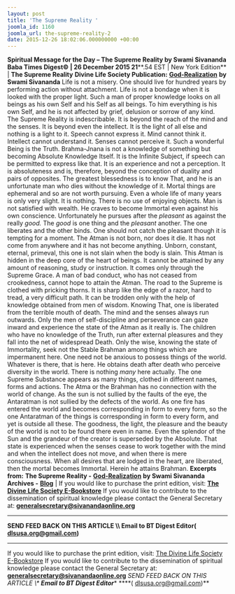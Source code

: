 ```yaml
---
layout: post
title: 'The Supreme Reality '
joomla_id: 1160
joomla_url: the-supreme-reality-2
date: 2015-12-26 18:02:06.000000000 +00:00
---
```

**Spiritual Message for the Day – The Supreme Reality by Swami Sivananda**
 **Baba Times Digest© | 26 December 2015 21****.54 EST | New York Edition**
| 
**The Supreme Reality**
**Divine Life Society Publication:** [**God-Realization**](http://www.dlshq.org/discourse/feb2009.htm) **by Swami Sivananda**
Life is not a misery. One should live for hundred years by performing action without attachment. Life is not a bondage when it is looked with the proper light. Such a man of proper knowledge looks on all beings as his own Self and his Self as all beings. To him everything is his own Self, and he is not affected by grief, delusion or sorrow of any kind.
The Supreme Reality is indescribable. It is beyond the reach of the mind and the senses. It is beyond even the intellect. It is the light of all else and nothing is a light to it. Speech cannot express it. Mind cannot think it. Intellect cannot understand it. Senses cannot perceive it. Such a wonderful Being is the Truth. Brahma-Jnana is not a knowledge of something but becoming Absolute Knowledge Itself. It is the Infinite Subject, if speech can be permitted to express like that. It is an experience and not a perception. It is absoluteness and is, therefore, beyond the conception of duality and pairs of opposites. The greatest blessedness is to know That, and he is an unfortunate man who dies without the knowledge of it.
Mortal things are ephemeral and so are not worth pursuing. Even a whole life of many years is only very slight. It is nothing. There is no use of enjoying objects. Man is not satisfied with wealth. He craves to become Immortal even against his own conscience. Unfortunately he pursues after the _pleasant_ as against the really _good._ The _good_ is one thing and the _pleasant_ another. The one liberates and the other binds. One should not catch the pleasant though it is tempting for a moment.
The Atman is not born, nor does it die. It has not come from anywhere and it has not become anything. Unborn, constant, eternal, primeval, this one is not slain when the body is slain. This Atman is hidden in the deep core of the heart of beings. It cannot be attained by any amount of reasoning, study or instruction. It comes only through the Supreme Grace. A man of bad conduct, who has not ceased from crookedness, cannot hope to attain the Atman.
The road to the Supreme is clothed with pricking thorns. It is sharp like the edge of a razor, hard to tread, a very difficult path. It can be trodden only with the help of knowledge obtained from men of wisdom. Knowing That, one is liberated from the terrible mouth of death.
The mind and the senses always run outwards. Only the men of self-discipline and perseverance can gaze inward and experience the state of the Atman as it really is. The children who have no knowledge of the Truth, run after external pleasures and they fall into the net of widespread Death. Only the wise, knowing the state of Immortality, seek not the Stable Brahman among things which are impermanent here.
One need not be anxious to possess things of the world. Whatever is there, that is here. He obtains death after death who perceive diversity in the world. There is nothing _many_ here actually. The one Supreme Substance appears as many things, clothed in different names, forms and actions.
The Atma or the Brahman has no connection with the world of change. As the sun is not sullied by the faults of the eye, the Antaratman is not sullied by the defects of the world. As one fire has entered the world and becomes corresponding in form to every form, so the one Antaratman of the things is corresponding in form to every form, and yet is outside all these.
The goodness, the light, the pleasure and the beauty of the world is not to be found there even in name. Even the splendor of the Sun and the grandeur of the creator is superseded by the Absolute. That state is experienced when the senses cease to work together with the mind and when the intellect does not move, and when there is mere consciousness. When all desires that are lodged in the heart, are liberated, then the mortal becomes Immortal. Herein he attains Brahman.
**Excerpts from:**
**The Supreme Reality -** [**God-Realization**](http://www.dlshq.org/discourse/feb2009.htm) **by Swami Sivananda**
**Archives -** [**Blog**](http://dlsusa.blogspot.com/)
 |
If you would like to purchase the print edition, visit: **[The Divine Life Society E-Bookstore](http://www.dlshq.org/download/download.htm)**
If you would like to contribute to the dissemination of spiritual knowledge please contact the General Secretary at: [](mailto:%20%3Cscript%20type=%27text/javascript%27%3E%20%3C%21--%20var%20prefix%20=%20%27ma%27%20+%20%27il%27%20+%20%27to%27;%20var%20path%20=%20%27hr%27%20+%20%27ef%27%20+%20%27=%27;%20var%20addy57016%20=%20%27generalsecretary%27%20+%20%27@%27;%20addy57016%20=%20addy57016%20+%20%27sivanandaonline%27%20+%20%27.%27%20+%20%27org%27;%20document.write%28%27%3Ca%20%27%20+%20path%20+%20%27%5C%27%27%20+%20prefix%20+%20%27:%27%20+%20addy57016%20+%20%27%5C%27%3E%27%29;%20document.write%28addy57016%29;%20document.write%28%27%3C%5C/a%3E%27%29;%20//--%3E%5Cn%20%3C/script%3E%3Cscript%20type=%27text/javascript%27%3E%20%3C%21--%20document.write%28%27%3Cspan%20style=%5C%27display:%20none;%5C%27%3E%27%29;%20//--%3E%20%3C/script%3EThis%20email%20address%20is%20being%20protected%20from%20spambots.%20You%20need%20JavaScript%20enabled%20to%20view%20it.%20%3Cscript%20type=%27text/javascript%27%3E%20%3C%21--%20document.write%28%27%3C/%27%29;%20document.write%28%27span%3E%27%29;%20//--%3E%20%3C/script%3E?subject=Contribution%20to%20Dissemination%20of%20Spiritual%20Knowledge) **generalsecretary@sivanandaonline.org**
****
**SEND FEED BACK ON THIS ARTICLE \\\ Email to BT Digest Editor[](mailto:%20%3Cscript%20type=%27text/javascript%27%3E%20%3C%21--%20var%20prefix%20=%20%27ma%27%20+%20%27il%27%20+%20%27to%27;%20var%20path%20=%20%27hr%27%20+%20%27ef%27%20+%20%27=%27;%20var%20addy72654%20=%20%27dlsusa.org%27%20+%20%27@%27;%20addy72654%20=%20addy72654%20+%20%27gmail%27%20+%20%27.%27%20+%20%27com%27;%20document.write%28%27%3Ca%20%27%20+%20path%20+%20%27%5C%27%27%20+%20prefix%20+%20%27:%27%20+%20addy72654%20+%20%27%5C%27%3E%27%29;%20document.write%28addy72654%29;%20document.write%28%27%3C%5C/a%3E%27%29;%20//--%3E%5Cn%20%3C/script%3E%3Cscript%20type=%27text/javascript%27%3E%20%3C%21--%20document.write%28%27%3Cspan%20style=%5C%27display:%20none;%5C%27%3E%27%29;%20//--%3E%20%3C/script%3EThis%20email%20address%20is%20being%20protected%20from%20spambots.%20You%20need%20JavaScript%20enabled%20to%20view%20it.%20%3Cscript%20type=%27text/javascript%27%3E%20%3C%21--%20document.write%28%27%3C/%27%29;%20document.write%28%27span%3E%27%29;%20//--%3E%20%3C/script%3E?subject=DLS%20Posts)( [dlsusa.org@gmail.com](mailto:dlsusa.org@gmail.com))**
* * *
  
If you would like to purchase the print edition, visit: [The Divine Life Society E-Bookstore](http://www.dlshq.org/download/download.htm)
If you would like to contribute to the dissemination of spiritual knowledge please contact the General Secretary at: **[generalsecretary@sivanandaonline.org](mailto:generalsecretary@sivanandaonline.org)**
**SEND FEED BACK ON THIS ARTICLE \\\**  **Email to BT Digest Editor**** [](mailto:%20%3Cscript%20type=%27text/javascript%27%3E%20%3C%21--%20var%20prefix%20=%20%27ma%27%20+%20%27il%27%20+%20%27to%27;%20var%20path%20=%20%27hr%27%20+%20%27ef%27%20+%20%27=%27;%20var%20addy72654%20=%20%27dlsusa.org%27%20+%20%27@%27;%20addy72654%20=%20addy72654%20+%20%27gmail%27%20+%20%27.%27%20+%20%27com%27;%20document.write%28%27%3Ca%20%27%20+%20path%20+%20%27%5C%27%27%20+%20prefix%20+%20%27:%27%20+%20addy72654%20+%20%27%5C%27%3E%27%29;%20document.write%28addy72654%29;%20document.write%28%27%3C%5C/a%3E%27%29;%20//--%3E%5Cn%20%3C/script%3E%3Cscript%20type=%27text/javascript%27%3E%20%3C%21--%20document.write%28%27%3Cspan%20style=%5C%27display:%20none;%5C%27%3E%27%29;%20//--%3E%20%3C/script%3EThis%20email%20address%20is%20being%20protected%20from%20spambots.%20You%20need%20JavaScript%20enabled%20to%20view%20it.%20%3Cscript%20type=%27text/javascript%27%3E%20%3C%21--%20document.write%28%27%3C/%27%29;%20document.write%28%27span%3E%27%29;%20//--%3E%20%3C/script%3E?subject=DLS%20Posts)****( [dlsusa.org@gmail.com](mailto:dlsusa.org@gmail.com))**  
